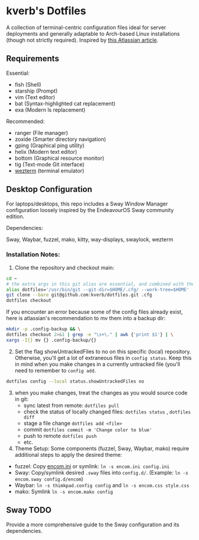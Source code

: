 # kverb's Dotfiles

A collection of terminal-centric configuration files ideal for server deployments and generally adaptable to Arch-based Linux installations (though not strictly required). Inspired by [this Atlassian article](https://www.atlassian.com/git/tutorials/dotfiles).

## Requirements

Essential:

- fish (Shell)
- starship (Prompt)
- vim (Text editor)
- bat (Syntax-highlighted cat replacement)
- exa (Modern ls replacement)

Recommended:

- ranger (File manager)
- zoxide (Smarter directory navigation)
- gping (Graphical ping utility)
- helix (Modern text editor)
- bottom (Graphical resource monitor)
- tig (Text-mode Git interface)
- [wezterm](https://github.com/wez/wezterm) (terminal emulator)

## Desktop Configuration

For laptops/desktops, this repo includes a Sway Window Manager configuration loosely inspired by the EndeavourOS Sway community edition.

Dependencies:

Sway, Waybar, fuzzel, mako, kitty, way-displays, swaylock, wezterm

### Installation Notes:

1. Clone the repository and checkout main:
```bash
cd ~
# the extra args in this git alias are essential, and combined with the --bare clone are what make this work
alias dotfiles='/usr/bin/git --git-dir=$HOME/.cfg/ --work-tree=$HOME'
git clone --bare git@github.com:kverb/dotfiles.git .cfg
dotfiles checkout
```

  If you encounter an error because some of the config files already exist, here is atlassian's recommendation to mv them into a backup dir:
  ```bash
  mkdir -p .config-backup && \
  dotfiles checkout 2>&1 | grep -e "\s+\." | awk {'print $1'} | \
  xargs -I{} mv {} .config-backup/{}
  ```  

2. Set the flag showUntrackedFiles to no on this specific (local) repository. Otherwise, you'll get a lot of extraneous files in `config status`. Keep this in mind when you make changes in a currently untracked file (you'll need to remember to `config add`. 
```bash
dotfiles config --local status.showUntrackedFiles no
```
3. when you make changes, treat the changes as you would source code in git:
   - sync latest from remote: `dotfiles pull`
   - check the status of locally changed files: `dotfiles status` , `dotfiles diff`
   - stage a file change `dotfiles add <file>`
   - commit `dotfiles commit -m 'Change color to blue'`
   - push to remote `dotfiles push`
   - etc. 
5. Theme Setup: Some components (fuzzel, Sway, Waybar, mako) require additional steps to apply the desired theme:
  - fuzzel: Copy [encom.ini](./.config/fuzzel/encom.ini) or symlink: `ln -s encom.ini config.ini`
  - Sway: Copy/symlink desired `.sway` files into `config.d/`. (Example: `ln -s encom.sway config.d/encom`)
  - Waybar: `ln -s thimkpad.config config` and `ln -s encom.css style.css`
  - mako: Symlink `ln -s encom.mako config`

## Sway TODO

Provide a more comprehensive guide to the Sway configuration and its dependencies.
